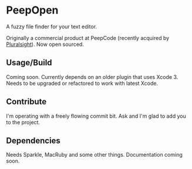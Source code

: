 # PeepOpen

A fuzzy file finder for your text editor.

Originally a commercial product at PeepCode (recently acquired by [Pluralsight](https://pluralsight.com)). Now open sourced.

## Usage/Build

Coming soon. Currently depends on an older plugin that uses Xcode 3. Needs to be upgraded or refactored to work with latest Xcode.

## Contribute

I'm operating with a freely flowing commit bit. Ask and I'm glad to add you to the project.

## Dependencies

Needs Sparkle, MacRuby and some other things. Documentation coming soon.
 
